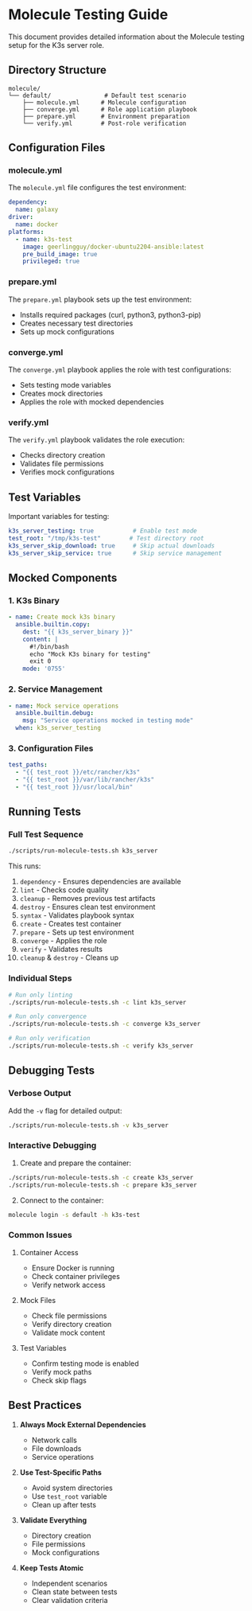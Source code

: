 # Molecule Testing Guide

This document provides detailed information about the Molecule testing setup for the K3s server role.

## Directory Structure

```
molecule/
└── default/               # Default test scenario
    ├── molecule.yml      # Molecule configuration
    ├── converge.yml      # Role application playbook
    ├── prepare.yml       # Environment preparation
    └── verify.yml        # Post-role verification
```

## Configuration Files

### molecule.yml

The `molecule.yml` file configures the test environment:

```yaml
dependency:
  name: galaxy
driver:
  name: docker
platforms:
  - name: k3s-test
    image: geerlingguy/docker-ubuntu2204-ansible:latest
    pre_build_image: true
    privileged: true
```

### prepare.yml

The `prepare.yml` playbook sets up the test environment:
- Installs required packages (curl, python3, python3-pip)
- Creates necessary test directories
- Sets up mock configurations

### converge.yml

The `converge.yml` playbook applies the role with test configurations:
- Sets testing mode variables
- Creates mock directories
- Applies the role with mocked dependencies

### verify.yml

The `verify.yml` playbook validates the role execution:
- Checks directory creation
- Validates file permissions
- Verifies mock configurations

## Test Variables

Important variables for testing:

```yaml
k3s_server_testing: true           # Enable test mode
test_root: "/tmp/k3s-test"        # Test directory root
k3s_server_skip_download: true     # Skip actual downloads
k3s_server_skip_service: true      # Skip service management
```

## Mocked Components

### 1. K3s Binary
```yaml
- name: Create mock k3s binary
  ansible.builtin.copy:
    dest: "{{ k3s_server_binary }}"
    content: |
      #!/bin/bash
      echo "Mock K3s binary for testing"
      exit 0
    mode: '0755'
```

### 2. Service Management
```yaml
- name: Mock service operations
  ansible.builtin.debug:
    msg: "Service operations mocked in testing mode"
  when: k3s_server_testing
```

### 3. Configuration Files
```yaml
test_paths:
  - "{{ test_root }}/etc/rancher/k3s"
  - "{{ test_root }}/var/lib/rancher/k3s"
  - "{{ test_root }}/usr/local/bin"
```

## Running Tests

### Full Test Sequence

```bash
./scripts/run-molecule-tests.sh k3s_server
```

This runs:
1. `dependency` - Ensures dependencies are available
2. `lint` - Checks code quality
3. `cleanup` - Removes previous test artifacts
4. `destroy` - Ensures clean test environment
5. `syntax` - Validates playbook syntax
6. `create` - Creates test container
7. `prepare` - Sets up test environment
8. `converge` - Applies the role
9. `verify` - Validates results
10. `cleanup` & `destroy` - Cleans up

### Individual Steps

```bash
# Run only linting
./scripts/run-molecule-tests.sh -c lint k3s_server

# Run only convergence
./scripts/run-molecule-tests.sh -c converge k3s_server

# Run only verification
./scripts/run-molecule-tests.sh -c verify k3s_server
```

## Debugging Tests

### Verbose Output

Add the `-v` flag for detailed output:
```bash
./scripts/run-molecule-tests.sh -v k3s_server
```

### Interactive Debugging

1. Create and prepare the container:
```bash
./scripts/run-molecule-tests.sh -c create k3s_server
./scripts/run-molecule-tests.sh -c prepare k3s_server
```

2. Connect to the container:
```bash
molecule login -s default -h k3s-test
```

### Common Issues

1. Container Access
   - Ensure Docker is running
   - Check container privileges
   - Verify network access

2. Mock Files
   - Check file permissions
   - Verify directory creation
   - Validate mock content

3. Test Variables
   - Confirm testing mode is enabled
   - Verify mock paths
   - Check skip flags

## Best Practices

1. **Always Mock External Dependencies**
   - Network calls
   - File downloads
   - Service operations

2. **Use Test-Specific Paths**
   - Avoid system directories
   - Use `test_root` variable
   - Clean up after tests

3. **Validate Everything**
   - Directory creation
   - File permissions
   - Mock configurations

4. **Keep Tests Atomic**
   - Independent scenarios
   - Clean state between tests
   - Clear validation criteria
